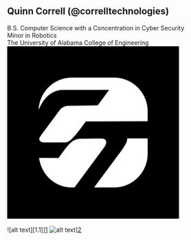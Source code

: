 ## Quinn Correll (@correlltechnologies)
B.S. Computer Science with a Concentration in Cyber Security\
Minor in Robotics\
The University of Alabama College of Engineering\
![Correll Technologies](logo.png)

<!-- display the social media buttons in your README -->

![alt text][1.1]][1]
![alt text][2.2]][2]

[1.2]: [https://raw.githubusercontent.com/CLorant/readme-social-icons/main/large/colored/linkedin.svg](https://raw.githubusercontent.com/CLorant/readme-social-icons/refs/heads/main/large/filled/linkedin.svg)
[2.2]: http://i.imgur.com/9I6NRUm.png (github icon)

[1]: http://www.twitter.com/carlsednaoui
[2]: http://www.facebook.com/sednaoui
